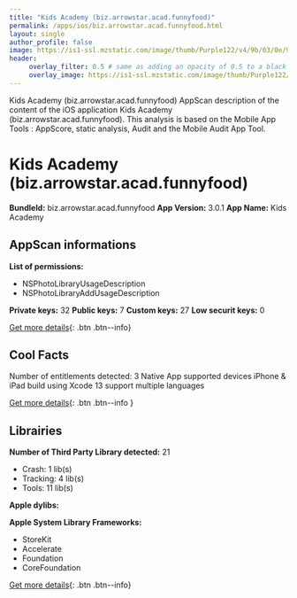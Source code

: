 ```yaml
---
title: "Kids Academy (biz.arrowstar.acad.funnyfood)"
permalink: /apps/ios/biz.arrowstar.acad.funnyfood.html
layout: single
author_profile: false
image: https://is1-ssl.mzstatic.com/image/thumb/Purple122/v4/9b/03/0e/9b030ef1-5a20-62b9-8ff2-849838211edd/AppIcon-0-0-1x_U007emarketing-0-0-0-7-0-0-sRGB-0-0-0-GLES2_U002c0-512MB-85-220-0-0.png/512x512bb.jpg
header: 
     overlay_filter: 0.5 # same as adding an opacity of 0.5 to a black background
     overlay_image: https://is1-ssl.mzstatic.com/image/thumb/Purple122/v4/9b/03/0e/9b030ef1-5a20-62b9-8ff2-849838211edd/AppIcon-0-0-1x_U007emarketing-0-0-0-7-0-0-sRGB-0-0-0-GLES2_U002c0-512MB-85-220-0-0.png/512x512bb.jpg
---
```

Kids Academy (biz.arrowstar.acad.funnyfood) AppScan description of the content of the iOS application Kids Academy (biz.arrowstar.acad.funnyfood). This analysis is based on the Mobile App Tools : AppScore, static analysis, Audit and the Mobile Audit App Tool.

# Kids Academy (biz.arrowstar.acad.funnyfood)

**BundleId:** biz.arrowstar.acad.funnyfood
**App Version:** 3.0.1
**App Name:** Kids Academy


## AppScan informations 

**List of permissions:** 
- NSPhotoLibraryUsageDescription
- NSPhotoLibraryAddUsageDescription
  
  
**Private keys:** 32
**Public keys:** 7
**Custom keys:** 27
**Low securit keys:** 0
  
[Get more details](/pricing.html){: .btn .btn--info}

## Cool Facts

Number of entitlements detected: 3
Native App
supported devices iPhone & iPad
build using Xcode 13
support multiple languages
  
[Get more details](/pricing.html){: .btn .btn--info }

## Librairies 
**Number of Third Party Library detected:** 21
- Crash: 1 lib(s)
- Tracking: 4 lib(s)
- Tools: 11 lib(s)


**Apple dylibs:**


**Apple System Library Frameworks:**
- StoreKit
- Accelerate
- Foundation
- CoreFoundation


  
[Get more details](/pricing.html){: .btn .btn--info}

